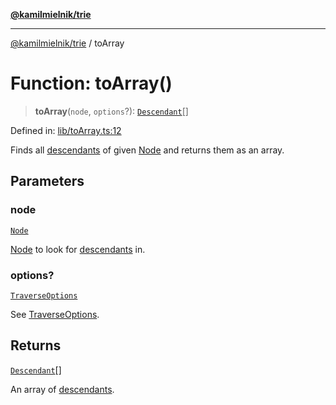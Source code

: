 [**@kamilmielnik/trie**](../README.md)

***

[@kamilmielnik/trie](../README.md) / toArray

# Function: toArray()

> **toArray**(`node`, `options`?): [`Descendant`](../type-aliases/Descendant.md)[]

Defined in: [lib/toArray.ts:12](https://github.com/kamilmielnik/trie/blob/master/src/lib/toArray.ts#L12)

Finds all [descendants](../type-aliases/Descendant.md) of given [Node](../interfaces/Node.md) and returns them as an array.

## Parameters

### node

[`Node`](../interfaces/Node.md)

[Node](../interfaces/Node.md) to look for [descendants](../type-aliases/Descendant.md) in.

### options?

[`TraverseOptions`](../type-aliases/TraverseOptions.md)

See [TraverseOptions](../type-aliases/TraverseOptions.md).

## Returns

[`Descendant`](../type-aliases/Descendant.md)[]

An array of [descendants](../type-aliases/Descendant.md).
